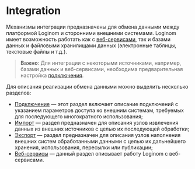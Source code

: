 # Integration

Механизмы интеграции предназначены для обмена данными между платформой Loginom и сторонними внешними системами. Loginom имеет возможность  работать как с [веб-сервисами](./web-services/README.md), так и базами данных и файловыми хранилищами данных (электронные таблицы, текстовые файлы и т.д.).

> **Важно**:
> Для интеграции с некоторыми источниками, например, базами данных и веб-сервисами, необходима предварительная настройка [подключения](./connections/README.md).

Для описания реализации обмена данными можно выделить несколько разделов:

* [Подключение](./connections/README.md) — этот раздел включает описание подключений с указанием параметров доступа ко внешним системам, требуемых для последующего многократного использования;
* [Импорт](./import/README.md) — раздел предназначен для описания узлов извлечения данных из внешних источников с целью их последующей обработки;
* [Экспорт](./export/README.md) — раздел предназначен для описания узлов наполнения внешних систем обработанными данными с целью их дальнейшего хранения, использования, пересылки или публикации;
* [Веб-сервисы](./web-services/README.md) — данный раздел описывает работу Loginom с веб-сервисами.